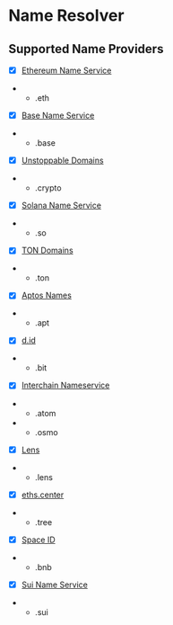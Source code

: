 # Name Resolver

## Supported Name Providers

- [x] [Ethereum Name Service](https://ens.domains/)
- - .eth
- [x] [Base Name Service](https://www.basename.app/)
- - .base
- [x] [Unstoppable Domains](https://unstoppabledomains.com/)
- - .crypto
- [x] [Solana Name Service](https://www.sns.id/)
- - .so
- [x] [TON Domains](https://dns.ton.org/)
- - .ton
- [x] [Aptos Names](https://www.aptosnames.com/)
- - .apt
- [x] [d.id](https://d.id/)
- - .bit
- [x] [Interchain Nameservice](https://www.icns.xyz/)
- - .atom
- - .osmo
- [x] [Lens](https://www.lens.xyz/)
- - .lens
- [x] [eths.center](https://eths.center/)
- - .tree
- [x] [Space ID](https://space.id)
- - .bnb
- [x] [Sui Name Service](https://suins.io/)
- - .sui
